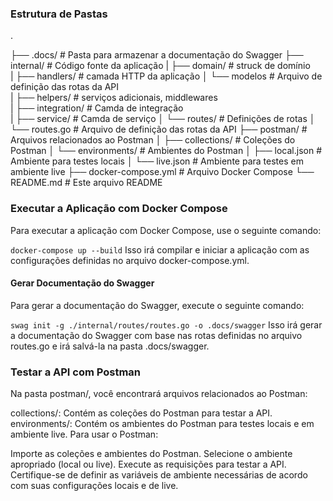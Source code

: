 ### Estrutura de Pastas
.

├── .docs/                  # Pasta para armazenar a documentação do Swagger
├── internal/               # Código fonte da aplicação
|   ├── domain/             # struck de domínio             
|   ├── handlers/           # camada HTTP da aplicação
│       └── modelos         # Arquivo de definição das rotas da API                            
|   ├── helpers/            # serviços adicionais, middlewares                  
|   ├── integration/        # Camda de integração                      
|   ├── service/            # Camda de serviço 
│   └── routes/             # Definições de rotas
│       └── routes.go       # Arquivo de definição das rotas da API
├── postman/                # Arquivos relacionados ao Postman
│   ├── collections/        # Coleções do Postman
│   └── environments/       # Ambientes do Postman
│       ├── local.json      # Ambiente para testes locais
│       └── live.json       # Ambiente para testes em ambiente live
├── docker-compose.yml      # Arquivo Docker Compose
└── README.md               # Este arquivo README

### Executar a Aplicação com Docker Compose
Para executar a aplicação com Docker Compose, use o seguinte comando:

```docker-compose up --build```
Isso irá compilar e iniciar a aplicação com as configurações definidas no arquivo docker-compose.yml.

#### Gerar Documentação do Swagger
Para gerar a documentação do Swagger, execute o seguinte comando:

```swag init -g ./internal/routes/routes.go -o .docs/swagger```
Isso irá gerar a documentação do Swagger com base nas rotas definidas no arquivo routes.go e irá salvá-la na pasta .docs/swagger.

### Testar a API com Postman
Na pasta postman/, você encontrará arquivos relacionados ao Postman:

collections/: Contém as coleções do Postman para testar a API.
environments/: Contém os ambientes do Postman para testes locais e em ambiente live.
Para usar o Postman:

Importe as coleções e ambientes do Postman.
Selecione o ambiente apropriado (local ou live).
Execute as requisições para testar a API.
Certifique-se de definir as variáveis de ambiente necessárias de acordo com suas configurações locais e de live.